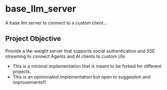 # base_llm_server
A base llm server to connect to a custom client...

## Project Objective
Provide a lite-weight server that supports social authentication and SSE streaming to connect Agents and AI clients to custom UIs
* This is a minimal implementation that is meant to be forked for different projects.
* This is an opinionated implementation but open to suggestion and improvements!!!
